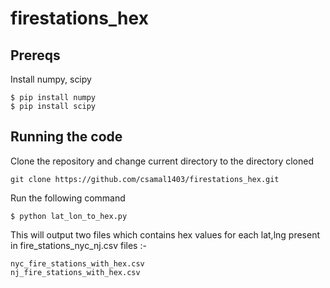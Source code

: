# firestations_hex



## Prereqs

Install numpy, scipy

```
$ pip install numpy
$ pip install scipy
```


## Running the code

Clone the repository and change current directory to the directory cloned

```
git clone https://github.com/csamal1403/firestations_hex.git
```

Run the following command

```
$ python lat_lon_to_hex.py
```

This will output two files which contains hex values for each lat,lng present in fire_stations_nyc_nj.csv files :-

```
nyc_fire_stations_with_hex.csv
nj_fire_stations_with_hex.csv
```

